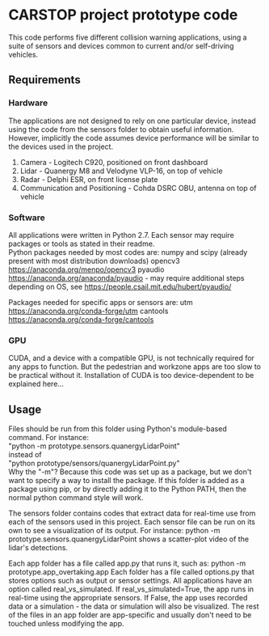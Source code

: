 # CARSTOP project prototype code
This code performs five different collision warning applications, using a suite of sensors and devices common to current and/or self-driving vehicles.

## Requirements
### Hardware
The applications are not designed to rely on one particular device, instead using the code from the sensors folder to obtain useful information. However, implicitly the code assumes device performance will be similar to the devices used in the project.

1. Camera - Logitech C920, positioned on front dashboard
2. Lidar - Quanergy M8 and Velodyne VLP-16, on top of vehicle
3. Radar - Delphi ESR, on front license plate
4. Communication and Positioning - Cohda DSRC OBU, antenna on top of vehicle

### Software
All applications were written in Python 2.7. Each sensor may require packages or tools as stated in their readme.  
Python packages needed by most codes are:
numpy and scipy (already present with most distribution downloads)
opencv3 https://anaconda.org/menpo/opencv3
pyaudio https://anaconda.org/anaconda/pyaudio - may require additional steps depending on OS, see https://people.csail.mit.edu/hubert/pyaudio/

Packages needed for specific apps or sensors are:
utm https://anaconda.org/conda-forge/utm
cantools https://anaconda.org/conda-forge/cantools

### GPU
CUDA, and a device with a compatible GPU, is not technically required for any apps to function.
But the pedestrian and workzone apps are too slow to be practical without it.
Installation of CUDA is too device-dependent to be explained here...

## Usage
Files should be run from this folder using Python's module-based command. For instance:  
"python -m prototype.sensors.quanergyLidarPoint"  
instead of  
"python prototype/sensors/quanergyLidarPoint.py"  
Why the "-m"? Because this code was set up as a package, but we don't want to specify a way to install the package. If this folder is added as a package using pip, or by directly adding it to the Python PATH, then the normal python command style will work.

The sensors folder contains codes that extract data for real-time use from each of the sensors used in this project. Each sensor file can be run on its own to see a visualization of its output. For instance: 
python -m prototype.sensors.quanergyLidarPoint 
shows a scatter-plot video of the lidar's detections.

Each app folder has a file called app.py that runs it, such as:
python -m prototype.app_overtaking.app
Each folder has a file called options.py that stores options such as output or sensor settings.
All applications have an option called real_vs_simulated.
If real_vs_simulated=True, the app runs in real-time using the appropriate sensors.
If False, the app uses recorded data or a simulation - the data or simulation will also be visualized.
The rest of the files in an app folder are app-specific and usually don't need to be touched unless modifying the app.


